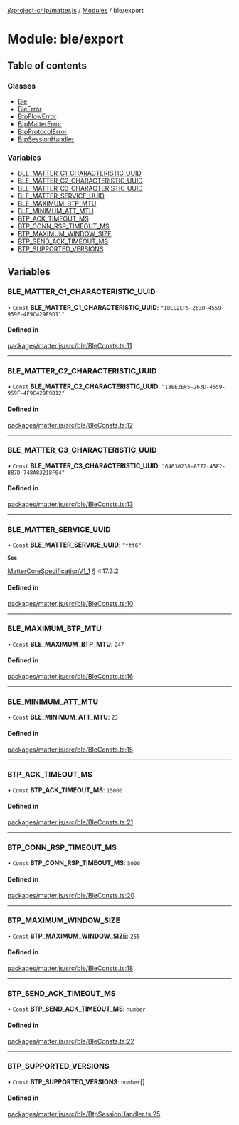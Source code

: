 [@project-chip/matter.js](../README.md) / [Modules](../modules.md) / ble/export

# Module: ble/export

## Table of contents

### Classes

- [Ble](../classes/ble_export.Ble.md)
- [BleError](../classes/ble_export.BleError.md)
- [BtpFlowError](../classes/ble_export.BtpFlowError.md)
- [BtpMatterError](../classes/ble_export.BtpMatterError.md)
- [BtpProtocolError](../classes/ble_export.BtpProtocolError.md)
- [BtpSessionHandler](../classes/ble_export.BtpSessionHandler.md)

### Variables

- [BLE\_MATTER\_C1\_CHARACTERISTIC\_UUID](ble_export.md#ble_matter_c1_characteristic_uuid)
- [BLE\_MATTER\_C2\_CHARACTERISTIC\_UUID](ble_export.md#ble_matter_c2_characteristic_uuid)
- [BLE\_MATTER\_C3\_CHARACTERISTIC\_UUID](ble_export.md#ble_matter_c3_characteristic_uuid)
- [BLE\_MATTER\_SERVICE\_UUID](ble_export.md#ble_matter_service_uuid)
- [BLE\_MAXIMUM\_BTP\_MTU](ble_export.md#ble_maximum_btp_mtu)
- [BLE\_MINIMUM\_ATT\_MTU](ble_export.md#ble_minimum_att_mtu)
- [BTP\_ACK\_TIMEOUT\_MS](ble_export.md#btp_ack_timeout_ms)
- [BTP\_CONN\_RSP\_TIMEOUT\_MS](ble_export.md#btp_conn_rsp_timeout_ms)
- [BTP\_MAXIMUM\_WINDOW\_SIZE](ble_export.md#btp_maximum_window_size)
- [BTP\_SEND\_ACK\_TIMEOUT\_MS](ble_export.md#btp_send_ack_timeout_ms)
- [BTP\_SUPPORTED\_VERSIONS](ble_export.md#btp_supported_versions)

## Variables

### BLE\_MATTER\_C1\_CHARACTERISTIC\_UUID

• `Const` **BLE\_MATTER\_C1\_CHARACTERISTIC\_UUID**: ``"18EE2EF5-263D-4559-959F-4F9C429F9D11"``

#### Defined in

[packages/matter.js/src/ble/BleConsts.ts:11](https://github.com/project-chip/matter.js/blob/c15b1068/packages/matter.js/src/ble/BleConsts.ts#L11)

___

### BLE\_MATTER\_C2\_CHARACTERISTIC\_UUID

• `Const` **BLE\_MATTER\_C2\_CHARACTERISTIC\_UUID**: ``"18EE2EF5-263D-4559-959F-4F9C429F9D12"``

#### Defined in

[packages/matter.js/src/ble/BleConsts.ts:12](https://github.com/project-chip/matter.js/blob/c15b1068/packages/matter.js/src/ble/BleConsts.ts#L12)

___

### BLE\_MATTER\_C3\_CHARACTERISTIC\_UUID

• `Const` **BLE\_MATTER\_C3\_CHARACTERISTIC\_UUID**: ``"64630238-8772-45F2-B87D-748A83218F04"``

#### Defined in

[packages/matter.js/src/ble/BleConsts.ts:13](https://github.com/project-chip/matter.js/blob/c15b1068/packages/matter.js/src/ble/BleConsts.ts#L13)

___

### BLE\_MATTER\_SERVICE\_UUID

• `Const` **BLE\_MATTER\_SERVICE\_UUID**: ``"fff6"``

**`See`**

[MatterCoreSpecificationV1_1](../interfaces/spec_export.MatterCoreSpecificationV1_1.md) § 4.17.3.2

#### Defined in

[packages/matter.js/src/ble/BleConsts.ts:10](https://github.com/project-chip/matter.js/blob/c15b1068/packages/matter.js/src/ble/BleConsts.ts#L10)

___

### BLE\_MAXIMUM\_BTP\_MTU

• `Const` **BLE\_MAXIMUM\_BTP\_MTU**: ``247``

#### Defined in

[packages/matter.js/src/ble/BleConsts.ts:16](https://github.com/project-chip/matter.js/blob/c15b1068/packages/matter.js/src/ble/BleConsts.ts#L16)

___

### BLE\_MINIMUM\_ATT\_MTU

• `Const` **BLE\_MINIMUM\_ATT\_MTU**: ``23``

#### Defined in

[packages/matter.js/src/ble/BleConsts.ts:15](https://github.com/project-chip/matter.js/blob/c15b1068/packages/matter.js/src/ble/BleConsts.ts#L15)

___

### BTP\_ACK\_TIMEOUT\_MS

• `Const` **BTP\_ACK\_TIMEOUT\_MS**: ``15000``

#### Defined in

[packages/matter.js/src/ble/BleConsts.ts:21](https://github.com/project-chip/matter.js/blob/c15b1068/packages/matter.js/src/ble/BleConsts.ts#L21)

___

### BTP\_CONN\_RSP\_TIMEOUT\_MS

• `Const` **BTP\_CONN\_RSP\_TIMEOUT\_MS**: ``5000``

#### Defined in

[packages/matter.js/src/ble/BleConsts.ts:20](https://github.com/project-chip/matter.js/blob/c15b1068/packages/matter.js/src/ble/BleConsts.ts#L20)

___

### BTP\_MAXIMUM\_WINDOW\_SIZE

• `Const` **BTP\_MAXIMUM\_WINDOW\_SIZE**: ``255``

#### Defined in

[packages/matter.js/src/ble/BleConsts.ts:18](https://github.com/project-chip/matter.js/blob/c15b1068/packages/matter.js/src/ble/BleConsts.ts#L18)

___

### BTP\_SEND\_ACK\_TIMEOUT\_MS

• `Const` **BTP\_SEND\_ACK\_TIMEOUT\_MS**: `number`

#### Defined in

[packages/matter.js/src/ble/BleConsts.ts:22](https://github.com/project-chip/matter.js/blob/c15b1068/packages/matter.js/src/ble/BleConsts.ts#L22)

___

### BTP\_SUPPORTED\_VERSIONS

• `Const` **BTP\_SUPPORTED\_VERSIONS**: `number`[]

#### Defined in

[packages/matter.js/src/ble/BtpSessionHandler.ts:25](https://github.com/project-chip/matter.js/blob/c15b1068/packages/matter.js/src/ble/BtpSessionHandler.ts#L25)
